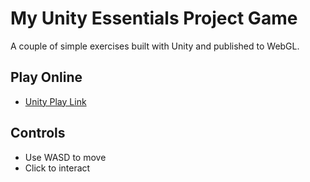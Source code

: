 # My Unity Essentials Project Game

A couple of simple exercises built with Unity and published to WebGL.

## Play Online
- [Unity Play Link]([https://play.unity.com/en/games/c7ea4714-0262-4736-8e85-d354538a7271/webgl-builds])

## Controls
- Use WASD to move
- Click to interact
